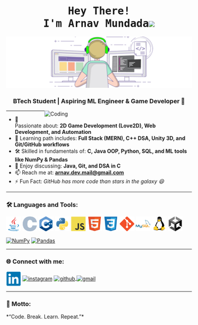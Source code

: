 


<h1 align="center">
  <samp>Hey There!</samp><br/>
  <samp><strong>I'm Arnav Mundada<img src="https://media.giphy.com/media/hvRJCLFzcasrR4ia7z/giphy.gif" width="40px"/></strong></samp>
</h1>


<a href="https://github.com/ArnavM21git" target="_blank">
  <img src="https://raw.githubusercontent.com/ArnavM21git/ArnavM21git/main/img.gif" alt="Arnav Banner" />
</a>

<h3 align="center">BTech Student | Aspiring ML Engineer & Game Developer 🚀</h3>





<img align="right" alt="Coding" width="400" src="https://cdn.dribbble.com/users/1162077/screenshots/3848914/programmer.gif" />



---

- 🔭 Passionate about: **2D Game Development (Love2D), Web Development, and Automation**
- 🌱 Learning path includes: **Full Stack (MERN), C++ DSA, Unity 3D, and Git/GitHub workflows**
- 🛠️ Skilled in fundamentals of: **C, Java OOP, Python, SQL, and ML tools like NumPy & Pandas**
- 💬 Enjoy discussing: **Java, Git, and DSA in C**
- 📫 Reach me at: **arnav.dev.mail@gmail.com**
- ⚡ Fun Fact: *GitHub has more code than stars in the galaxy 😄*
---



<h3 align="left">🛠️ Languages and Tools:</h3>
<p align="left">
  <a href="#"><img src="https://raw.githubusercontent.com/devicons/devicon/master/icons/java/java-original.svg" alt="Java" width="40" height="40"/></a>
  <a href="#"><img src="https://raw.githubusercontent.com/devicons/devicon/master/icons/c/c-original.svg" alt="C" width="40" height="40"/></a>
  <a href="#"><img src="https://raw.githubusercontent.com/devicons/devicon/master/icons/cplusplus/cplusplus-original.svg" alt="C++" width="40" height="40"/></a>
  <a href="#"><img src="https://raw.githubusercontent.com/devicons/devicon/master/icons/python/python-original.svg" alt="Python" width="40" height="40"/></a>
  <a href="#"><img src="https://raw.githubusercontent.com/devicons/devicon/master/icons/javascript/javascript-original.svg" alt="JavaScript" width="40" height="40"/></a>
  <a href="#"><img src="https://raw.githubusercontent.com/devicons/devicon/master/icons/html5/html5-original.svg" alt="HTML5" width="40" height="40"/></a>
  <a href="#"><img src="https://raw.githubusercontent.com/devicons/devicon/master/icons/css3/css3-original.svg" alt="CSS3" width="40" height="40"/></a>
  <a href="#"><img src="https://raw.githubusercontent.com/devicons/devicon/master/icons/git/git-original.svg" alt="Git" width="40" height="40"/></a>
  <a href="#"><img src="https://raw.githubusercontent.com/devicons/devicon/master/icons/mysql/mysql-original-wordmark.svg" alt="MySQL" width="40" height="40"/></a>
  <a href="#"><img src="https://raw.githubusercontent.com/devicons/devicon/master/icons/linux/linux-original.svg" alt="Linux" width="40" height="40"/></a>

  
 <a href="https://unity.com/" target="_blank">
  <img src="https://raw.githubusercontent.com/devicons/devicon/master/icons/unity/unity-original.svg" alt="Unity" width="40" height="40"/>
</a>

  <a href="#"><img src="https://numpy.org/images/logo.svg" alt="NumPy" width="40" height="40"/></a>
  <a href="#"><img src="https://pandas.pydata.org/static/img/pandas_mark.svg" alt="Pandas" width="40" height="40"/></a>
</p>

---
<h3 align="left">🌐 Connect with me:</h3>
<p align="left">
<a href="https://www.linkedin.com/in/arnav-mundada-5698b1328" target="blank"><img align="center" src="https://raw.githubusercontent.com/devicons/devicon/master/icons/linkedin/linkedin-original.svg" alt="linkedin" height="40" width="40" /></a>
<a href="https://instagram.com/arnav_m21" target="blank"><img align="center" src="https://raw.githubusercontent.com/rahuldkjain/github-profile-readme-generator/master/src/images/icons/Social/instagram.svg" alt="instagram" height="40" width="40" /></a>
<a href="https://github.com/ArnavM21git" target="blank">
  <img align="center" src="https://raw.githubusercontent.com/rahuldkjain/github-profile-readme-generator/master/src/images/icons/Social/github.svg" alt="github" height="40" width="40" />
</a>
<a href="mailto:arnav.dev.mail@gmail.com"><img align="center" src="https://upload.wikimedia.org/wikipedia/commons/4/4e/Gmail_Icon.png" alt="gmail" height="40" width="40" /></a>
</p>

---



<h3 align="left">🎯 Motto:</h3>
*“Code. Break. Learn. Repeat.”*

